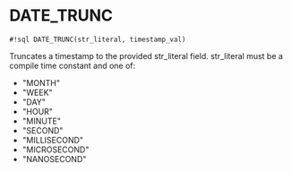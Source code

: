# DATE_TRUNC


`#!sql DATE_TRUNC(str_literal, timestamp_val)`

Truncates a timestamp to the provided str_literal field.
str_literal must be a compile time constant and one of:

-   "MONTH"
-   "WEEK"
-   "DAY"
-   "HOUR"
-   "MINUTE"
-   "SECOND"
-   "MILLISECOND"
-   "MICROSECOND"
-   "NANOSECOND"


